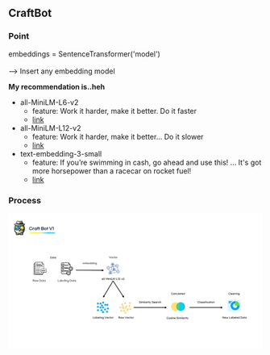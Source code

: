## CraftBot

### Point

embeddings = SentenceTransformer('model')
<br>
</br>
--> Insert any embedding model

**My recommendation is..heh**
- all-MiniLM-L6-v2
  - feature: Work it harder, make it better. Do it faster
  - [link](https://huggingface.co/sentence-transformers/all-MiniLM-L6-v2)
- all-MiniLM-L12-v2
  - feature: Work it harder, make it better... Do it slower
  - [link](https://huggingface.co/sentence-transformers/all-MiniLM-L12-v2)
- text-embedding-3-small
  - feature: If you’re swimming in cash, go ahead and use this!
             ... It's got more horsepower than a racecar on rocket fuel!
  - [link](https://platform.openai.com/docs/guides/embeddings/faq)


### Process
![alt text](assets/craft.png)
